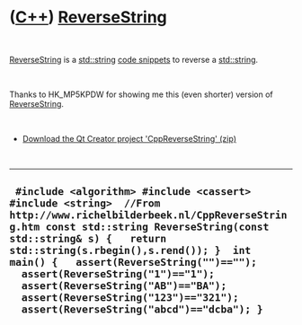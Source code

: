 



 

 

 

 

 

([C++](Cpp.htm)) [ReverseString](CppReverseString.htm)
======================================================

 

[ReverseString](CppReverseString.htm) is a [std::string](CppString.htm)
[code snippets](CppCodeSnippets.htm) to reverse a
[std::string](CppString.htm).

 

Thanks to HK\_MP5KPDW for showing me this (even shorter) version of
[ReverseString](CppReverseString.htm).

 

-   [Download the Qt Creator project
    'CppReverseString' (zip)](CppReverseString.zip)

 

  ----------------------------------------------------------------------------------------------------------------------------------------------------------------------------------------------------------------------------------------------------------------------------------------------------------------------------------------------------------------------------------------------------------------------------------------
  ` #include <algorithm> #include <cassert> #include <string>  //From http://www.richelbilderbeek.nl/CppReverseString.htm const std::string ReverseString(const std::string& s) {   return std::string(s.rbegin(),s.rend()); }  int main() {   assert(ReverseString("")=="");   assert(ReverseString("1")=="1");   assert(ReverseString("AB")=="BA");   assert(ReverseString("123")=="321");   assert(ReverseString("abcd")=="dcba"); }`
  ----------------------------------------------------------------------------------------------------------------------------------------------------------------------------------------------------------------------------------------------------------------------------------------------------------------------------------------------------------------------------------------------------------------------------------------

 

 

 

 

 





 




